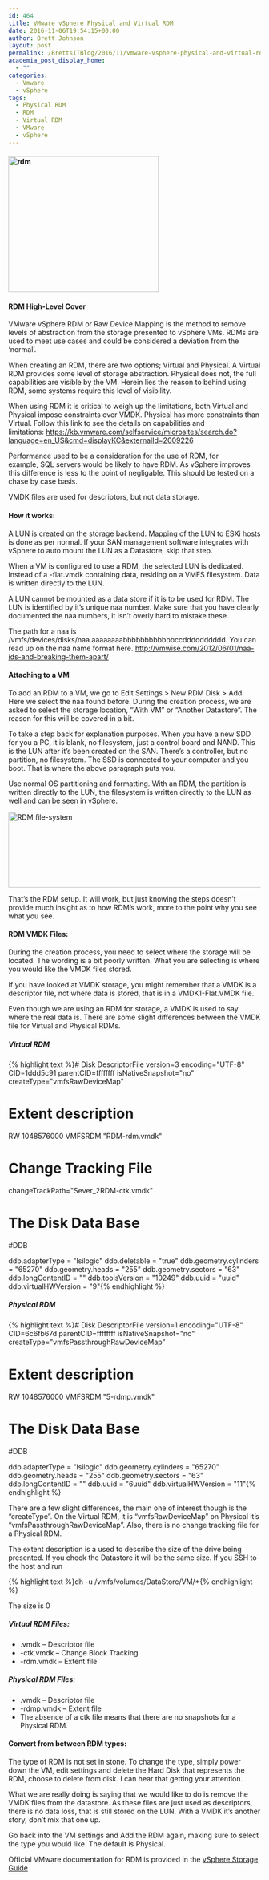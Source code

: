 ```yaml
---
id: 464
title: VMware vSphere Physical and Virtual RDM
date: 2016-11-06T19:54:15+00:00
author: Brett Johnson
layout: post
permalink: /BrettsITBlog/2016/11/vmware-vsphere-physical-and-virtual-rdm/
academia_post_display_home:
  - ""
categories:
  - Vmware
  - vSphere
tags:
  - Physical RDM
  - RDM
  - Virtual RDM
  - VMware
  - vSphere
---
```

#### <img class="alignnone size-medium wp-image-457" src="https://sdbrett.com/assets/images/2016/11/RDM-300x271.jpg" alt="rdm" width="300" height="271" srcset="https://sdbrett.com/assets/images2016/11/RDM-300x271.jpg 300w, https://sdbrett.com/assets/images2016/11/RDM-260x235.jpg 260w, https://sdbrett.com/assets/images2016/11/RDM.jpg 346w" sizes="(max-width: 300px) 100vw, 300px" />

#### RDM High-Level Cover

VMware vSphere RDM or Raw Device Mapping is the method to remove levels of abstraction from the storage presented to vSphere VMs. RDMs are used to meet use cases and could be considered a deviation from the &#8216;normal&#8217;.

When creating an RDM, there are two options; Virtual and Physical. A Virtual RDM provides some level of storage abstraction. Physical does not, the full capabilities are visible by the VM. Herein lies the reason to behind using RDM, some systems require this level of visibility.

When using RDM it is critical to weigh up the limitations, both Virtual and Physical impose constraints over VMDK. Physical has more constraints than Virtual. Follow this link to see the details on capabilities and limitations: https://kb.vmware.com/selfservice/microsites/search.do?language=en_US&cmd=displayKC&externalId=2009226

Performance used to be a consideration for the use of RDM, for example, SQL servers would be likely to have RDM. As vSphere improves this difference is less to the point of negligable. This should be tested on a chase by case basis.

VMDK files are used for descriptors, but not data storage.

#### How it works:

A LUN is created on the storage backend. Mapping of the LUN to ESXi hosts is done as per normal. If your SAN management software integrates with vSphere to auto mount the LUN as a Datastore, skip that step.

When a VM is configured to use a RDM, the selected LUN is dedicated. Instead of a -flat.vmdk containing data, residing on a VMFS filesystem. Data is written directly to the LUN.

A LUN cannot be mounted as a data store if it is to be used for RDM. The LUN is identified by it&#8217;s unique naa number. Make sure that you have clearly documented the naa numbers, it isn&#8217;t overly hard to mistake these.

The path for a naa is /vmfs/devices/disks/naa.aaaaaaaabbbbbbbbbbbbccdddddddddd. You can read up on the naa name format here. http://vmwise.com/2012/06/01/naa-ids-and-breaking-them-apart/

#### Attaching to a VM

To add an RDM to a VM, we go to Edit Settings > New RDM Disk > Add. Here we select the naa found before. During the creation process, we are asked to select the storage location, &#8220;With VM&#8221; or &#8220;Another Datastore&#8221;. The reason for this will be covered in a bit.

To take a step back for explanation purposes. When you have a new SDD for you a PC, it is blank, no filesystem, just a control board and NAND. This is the LUN after it&#8217;s been created on the SAN. There&#8217;s a controller, but no partition, no filesystem. The SSD is connected to your computer and you boot. That is where the above paragraph puts you.

Use normal OS partitioning and formatting. With an RDM, the partition is written directly to the LUN, the filesystem is written directly to the LUN as well and can be seen in vSphere.

<img class="alignnone wp-image-465" src="https://sdbrett.com/assets/images/2016/11/File-System-300x77.png" alt="RDM file-system" width="588" height="151" srcset="https://sdbrett.com/assets/images2016/11/File-System-300x77.png 300w, https://sdbrett.com/assets/images2016/11/File-System-260x67.png 260w, https://sdbrett.com/assets/images2016/11/File-System.png 544w" sizes="(max-width: 588px) 100vw, 588px" />

That&#8217;s the RDM setup. It will work, but just knowing the steps doesn&#8217;t provide much insight as to how RDM&#8217;s work, more to the point why you see what you see.

#### RDM VMDK Files:

During the creation process, you need to select where the storage will be located. The wording is a bit poorly written. What you are selecting is where you would like the VMDK files stored.

If you have looked at VMDK storage, you might remember that a VMDK is a descriptor file, not where data is stored, that is in a VMDK1-Flat.VMDK file.

Even though we are using an RDM for storage, a VMDK is used to say where the real data is. There are some slight differences between the VMDK file for Virtual and Physical RDMs.

##### Virtual RDM

{% highlight text %}# Disk DescriptorFile
version=3
encoding="UTF-8"
CID=1ddd5c91
parentCID=ffffffff
isNativeSnapshot="no"
createType="vmfsRawDeviceMap"

# Extent description
RW 1048576000 VMFSRDM "RDM-rdm.vmdk"

# Change Tracking File
changeTrackPath="Sever_2RDM-ctk.vmdk"

# The Disk Data Base 
#DDB

ddb.adapterType = "lsilogic"
ddb.deletable = "true"
ddb.geometry.cylinders = "65270"
ddb.geometry.heads = "255"
ddb.geometry.sectors = "63"
ddb.longContentID = ""
ddb.toolsVersion = "10249"
ddb.uuid = "uuid"
ddb.virtualHWVersion = "9"{% endhighlight %}

##### Physical RDM

{% highlight text %}# Disk DescriptorFile
version=1
encoding="UTF-8"
CID=6c6fb67d
parentCID=ffffffff
isNativeSnapshot="no"
createType="vmfsPassthroughRawDeviceMap"

# Extent description
RW 1048576000 VMFSRDM "5-rdmp.vmdk"

# The Disk Data Base 
#DDB

ddb.adapterType = "lsilogic"
ddb.geometry.cylinders = "65270"
ddb.geometry.heads = "255"
ddb.geometry.sectors = "63"
ddb.longContentID = ""
ddb.uuid = "6uuid"
ddb.virtualHWVersion = "11"{% endhighlight %}

There are a few slight differences, the main one of interest though is the &#8220;createType&#8221;. On the Virtual RDM, it is &#8220;vmfsRawDeviceMap&#8221; on Physical it&#8217;s &#8220;vmfsPassthroughRawDeviceMap&#8221;. Also, there is no change tracking file for a Physical RDM.

The extent description is a used to describe the size of the drive being presented. If you check the Datastore it will be the same size. If you SSH to the host and run

{% highlight text %}dh -u /vmfs/volumes/DataStore/VM/*{% endhighlight %}

The size is 0

##### Virtual RDM Files:

  * .vmdk &#8211; Descriptor file
  * -ctk.vmdk &#8211; Change Block Tracking
  * -rdm.vmdk &#8211; Extent file

##### Physical RDM Files:

  * .vmdk &#8211; Descriptor file
  * -rdmp.vmdk &#8211; Extent file
  * The absence of a ctk file means that there are no snapshots for a Physical RDM.

#### Convert from between RDM types:

The type of RDM is not set in stone. To change the type, simply power down the VM, edit settings and delete the Hard Disk that represents the RDM, choose to delete from disk. I can hear that getting your attention.

What we are really doing is saying that we would like to do is remove the VMDK files from the datastore. As these files are just used as descriptors, there is no data loss, that is still stored on the LUN. With a VMDK it&#8217;s another story, don&#8217;t mix that one up.

Go back into the VM settings and Add the RDM again, making sure to select the type you would like. The default is Physical.

Official VMware documentation for RDM is provided in the [vSphere Storage Guide](http://pubs.vmware.com/vsphere-60/topic/com.vmware.vsphere.storage.doc/GUID-8AE88758-20C1-4873-99C7-181EF9ACFA70.html)

&nbsp;